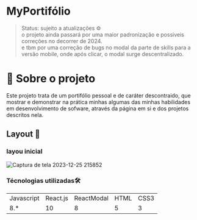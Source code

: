 # MyPortifólio 

>Status: sujeito a atualizações ⚙️ <br>
>o projeto ainda passará por uma maior padronização e possiveis correções no decorrer de 2024.<br>
>e tbm por uma correção de bugs no modal da parte de skills para a versão mobile, onde após clicar, o modal surge descentralizado.

# 📌  Sobre o projeto
Este projeto trata de um portifólio pessoal e de caráter descontraido, que mostrar e demonstrar na prática minhas algumas das minhas habilidades em desenvolvimento de sofware, através da página em si e dos projetos descritos nela.

## Layout 🎨
### layou inicial
![Captura de tela 2023-12-25 215852](https://github.com/ArthurHallack/exercicios-/assets/121068621/669748bd-8b9d-4e17-99a9-92b66d667163)

### Técnologias utilizadas🛠
<table>
    <tr>
        <td>
            Javascript
        </td>
        <td>
            React.js
        </td>
        <td>
            ReactModal 
        </td>
        <td>
            HTML
        </td>
        <td>
            CSS3
        </td>
    </td>
    <tr>
        <td>
            8.*
        </td>
        <td>
            10
        </td>
        <td>
            8
        </td>
        <td>
            5
        </td>
        <td>
            3
        </td>
    </tr>

</table>
